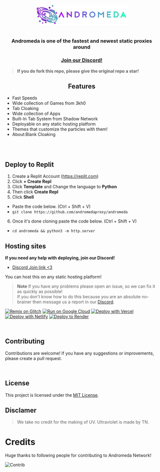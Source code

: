 <div align="center">
    <a> <img src="./logo.png" style="width:60%; align-self:center;"> </img> </a> 
    <h1></h1>
    <h3>Andromeda is one of the fastest and newest static proxies around</h3>
    
### [Join our Discord!](https://discord.gg/JrmurfukMd)
</div>

> **If you do fork this repo, please give the original repo a star!**

<h2 align="center">Features</h2>
<ul>
    <li>Fast Speeds</li>
    <li>Wide collection of Games from 3kh0</li>
    <li>Tab Cloaking</li>
    <li>Wide collection of Apps</li>
    <li>Built-In Tab System from Shadow Network</li>
    <li>Deployable on any static hosting platform</li>
    <li>Themes that customize the particles with them!</li>
    <li>About:Blank Cloaking</li>
</ul>
<br>
</center> 
<br>

## Deploy to Replit
1. Create a Replit Account (https://replit.com)
2. Click **+ Create Repl**
3. Click **Template** and Change the language to **Python**
4. Then click **Create Repl**
5. Click **Shell**
- Paste the code below. (Ctrl + Shift + V)
- `git clone https://github.com/andromedaproxy/andromeda`
6. Once it's done cloning paste the code below. (Ctrl + Shift + V)
- ``cd andromeda && python3 -m http.server``

## Hosting sites</h2>

**If you need any help with deploying, join our Discord!**
- [Discord Join link <3](https://discord.gg/JrmurfukMd)

You can host this on any static hosting platform!
    
> **Note**
> If you have any problems please open an issue, so we can fix it as quickly as possible!<br>
> If you don't know how to do this because you are an absolute no-brainer then message us a report in our [Discord](https://discord.gg/JrmurfukMd).

[![Remix on Glitch](https://binbashbanana.github.io/deploy-buttons/buttons/remade/glitch.svg)](https://glitch.com/edit/#!/import/github/jacksoncraft859/Evasi)
[![Run on Google Cloud](https://binbashbanana.github.io/deploy-buttons/buttons/remade/googlecloud.svg)](https://deploy.cloud.run/?git_repo=https://github.com/jacksoncraft859/Evasi)
[![Deploy with Vercel](https://binbashbanana.github.io/deploy-buttons/buttons/remade/vercel.svg)](https://vercel.com/new/clone?repository-url=https://github.com/jacksoncraft859/Evasi) 
[![Deploy with Netlify](https://binbashbanana.github.io/deploy-buttons/buttons/remade/netlify.svg)](https://app.netlify.com/start/deploy?repository=https://github.com/jacksoncraft859/Evasi)
[![Deploy to Render](https://binbashbanana.github.io/deploy-buttons/buttons/remade/render.svg)](https://render.com/deploy?repo=https://github.com/jacksoncraft859/Evasi)

<br>

## Contributing
Contributions are welcome! If you have any suggestions or improvements, please create a pull request.

<br>

## License

This project is licensed under the [MIT License](LICENSE).

## Disclamer
> We take no credit for the making of UV. Ultraviolet is made by TN. 

# Credits
Huge thanks to following people for contributing to Andromeda Network!

![Contrib](https://contrib.rocks/image?repo=jacksoncraft859/Evasi)



